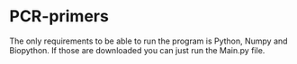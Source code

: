 # PCR-primers

The only requirements to be able to run the program is Python, Numpy and Biopython. If those are downloaded you can just run the Main.py file.
